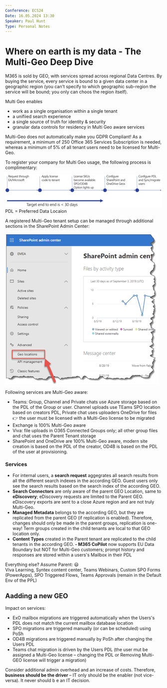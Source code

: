 ```yaml
---
Conference: ECS24
Date: 16.05.2024 13:30
Speaker: Paul Hunt
Type: Personal Notes
---
```


# Where on earth is my data - The Multi-Geo Deep Dive

M365 is sold by GEO, with services spread across regional Data Centres. By buying the service, every service is bound to a given data center in a geographic region (you can't specify to which geographic sub-region the service will be bound; you only can choos the region itself).

Multi Geo enables

- work as a single organisation within a single tenant
- a unifiied search experience
- a single source of truth for identity & security
- granular data controls for residency in Multi Geo aware services

Multi-Geo does not automatically make you GDPR Compliant!
As a requirement, a minimum of 250 Office 365 Services Subscription is needed, whereas a minimum of 5% of all tenant users need to be licensed for Multi-Geo.

To register your company for Multi Geo usage, the following process is complimentary:

![Wed-5.2](./assets/Wed-5.2.png)
PDL = Preferred Data Locaion

A registered Multi-Geo tenant setup can be managed through additional sections in the SharePoint Admin Center:

![Wed-5.3](assets/Wed-5.3.png)

Following services are Multi-Geo aware:

- Teams: Group, Channel and Private chats use Azure storage based on the PDL of the Group or user. Channel uploads use TEams SPO location based on creators PDL, Private chat uses uploaders OneDrive for files<br>
  👉 the user must be licensed with a Multi-Geo license to be migrated
- Exchange is 100% Multi-Geo aware
- Viva: file uploads in O365 Connected Groups only; all other group files and chat uses the Parent Tenant storage
- SharePoint and OneDrive are 100% Multi-Geo aware, modern site creation is based on the PDL of the creator, OD4B is based on the PDL of the user at provisioning.

### Services

- For internal users, a **search request** aggegrates all search results from all the different search indexes in the according GEO.
  Guest users only see the search results based on the search index of the according GEO.
- **Search Connectors** are only aware of the parent GEO Location, same to **eDiscovery**; eDiscovery requests are limited to the Parent GEO. eDiscovery exports are sent to a close Azure region and are not truly Multi-Geo.
- **Managed Metadata** belongs to the according GEO, but they are replicated from the parent GEO (if replication is enabled). Therefore, changes should only be made in the parent groups, replication is one-way!
  Term groups created in the child tenants are local to that GEO location only.
- **Content Types** created in the Parent tenant are replicated to the child tenants in the according GEO.
**- M365 CoPilot** now supports EU Data Boundary but NOT for Multi-Geo customers; prompt history and responses are stored within a users's Mailbox in their PDL

Everything else? Assume Parent: 😃<br>
Viva Learning, Syntex content center, Teams Webinars, Custom SPO Forms (PowerApps), SPO Triggered Flows, Teams Approvals (remain in the Default Env of the PPL)

## Aadding a new GEO
Impact on services:
- ExO mailbox migrations are triggered automatically when the Users's PDL does not match the current mailbox database location
- SPO migrations are triggered manually (or can be scheduled) using PoSh
- OD4B migrations are triggered manually by PoSh after changing the Users PDL
- Teams chat migration is driven by the Users PDL (the user mut be assigned a Multi-Geo license – changing the PDL or Removing Multi-GEO license will trigger a migration)

Consider additional admin overhead and an increase of costs.
Therefore, **business should be the driver** – IT only should be the enabler (not vice-versa). It never should b e an IT decision.
